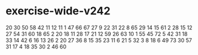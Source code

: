 # exercise-wide-v242
20
30
50
58
42
11
12
11
1
47
66
67
27
9
22
31
22
8
65
29
14
15
61
2
28
15
12
27
54
31
60
18
65
2
20
18
11
28
17
21
12
59
26
63
10
1
55
45
72
5
42
31
18
33
14
42
6
16
13
26
2
20
27
36
8
15
35
23
11
6
21
5
32
3
8
18
6
49
73
30
57
31
17
4
18
35
30
2
46
60
